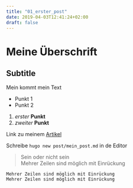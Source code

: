 ```yaml
---
title: "01_erster_post"
date: 2019-04-03T12:41:24+02:00
draft: false
---
```


# Meine Überschrift

## Subtitle


Mein kommt mein Text

* Punkt 1
* Punkt 2 

1. _erster_ **Punkt**
1. *zweiter* **Punkt**

Link zu meinem [Artikel](http://artikel.de)

Schreibe `hugo new post/mein_post.md` in de Editor

> Sein oder nicht sein  
Mehrer Zeilen sind möglich mit Einrückung

    Mehrer Zeilen sind möglich mit Einrückung
    Mehrer Zeilen sind möglich mit Einrückung

